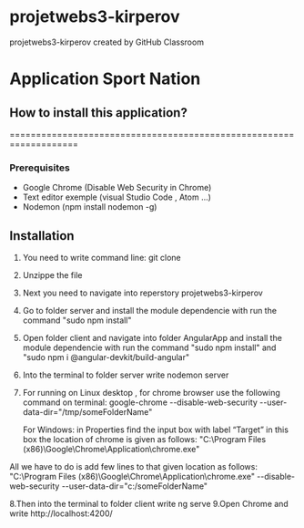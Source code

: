 # projetwebs3-kirperov
projetwebs3-kirperov created by GitHub Classroom

# Application Sport Nation


## How to install this application?
===================================================================

### Prerequisites

* Google Chrome (Disable Web Security in Chrome)
* Text editor exemple (visual Studio Code , Atom ...)
* Nodemon (npm install nodemon -g)

## Installation

1. You need to write command line: git clone <this link reperstory>
2. Unzippe the file
3. Next you need to navigate into reperstory projetwebs3-kirperov
4. Go to folder server and install the module dependencie with run the command "sudo npm install"
5. Open folder client and navigate into folder AngularApp and install the module dependencie with run the command "sudo npm install" and "sudo npm i @angular-devkit/build-angular"
6. Into the terminal to folder server write nodemon server 
7. For running on Linux desktop , for chrome browser use the following command on terminal: google-chrome --disable-web-security --user-data-dir="/tmp/someFolderName"
 
   For Windows:  in Properties find the input box with label “Target” in this box the location of chrome is given as follows: "C:\Program Files (x86)\Google\Chrome\Application\chrome.exe"
   
  All we have to do is add few lines to that given location as follows: "C:\Program Files (x86)\Google\Chrome\Application\chrome.exe" --disable-web-security --user-data-dir="c:/someFolderName"
  
8.Then into the terminal to folder client write ng serve
9.Open Chrome and write http://localhost:4200/
